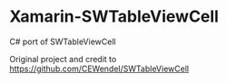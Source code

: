 Xamarin-SWTableViewCell
=======================

C# port of SWTableViewCell

Original project and credit to https://github.com/CEWendel/SWTableViewCell
